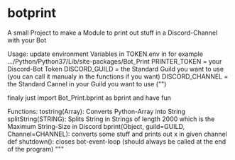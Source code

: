 # botprint

A small Project to make a Module to print out stuff in a Discord-Channel with your Bot

Usage:
update environment Variables in TOKEN.env in for example .../Python/Python37/Lib/site-packages/Bot_Print
PRINTER_TOKEN = your Discord-Bot Token
DISCORD_GUILD = the Standard Guild you want to use (you can call it manualy in the functions if you want)
DISCORD_CHANNEL = the Standard Cannel in your Guild you want to use ("")

finaly just import Bot_Print.bprint as bprint and have fun

Functions:
tostring(Array): Converts Python-Array into String
splitString(STRING): Splits String in Strings of length 2000 which is the Maximum String-Size in Discord
bprint(Object, guild=GUILD, Channel=CHANNEL): converts some stuff and prints out x in given channel
def shutdown(): closes bot-event-loop (should always be called at the end of the program)
"""